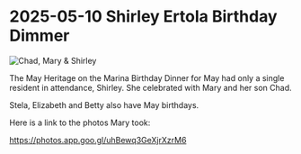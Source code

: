# 2025-05-10 Shirley Ertola Birthday Dimmer

![Chad, Mary & Shirley]( https://lh3.googleusercontent.com/pw/AP1GczOuHBJyAMXeEYskPBfB_037xZXB-aonuUpxQYlidxhMh9Yrz1opXW7E6SDHq5tkKJLq65Ct2nCkHmVJM5Get3Xai7D8i6cS4z9WRndVgZdeNWwVbOwHJbjZEbrfOaAD4HX0fwB8gjfIqSUqXRA0SUA=w480-h640-s-no-gm?authuser=0 )

The May Heritage on the Marina Birthday Dinner for May had only a single resident in attendance, Shirley. She celebrated with Mary and her son Chad.

Stela, Elizabeth and Betty also have May birthdays.

Here is a link to the photos Mary took:

https://photos.app.goo.gl/uhBewq3GeXjrXzrM6

